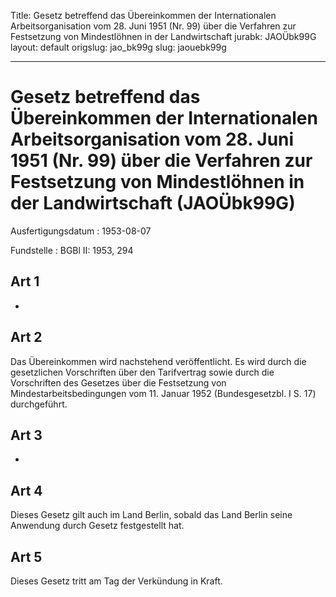 Title: Gesetz betreffend das Übereinkommen der Internationalen Arbeitsorganisation
  vom 28. Juni 1951 (Nr. 99) über die Verfahren zur Festsetzung von Mindestlöhnen
  in der Landwirtschaft
jurabk: JAOÜbk99G
layout: default
origslug: jao_bk99g
slug: jaouebk99g

---

# Gesetz betreffend das Übereinkommen der Internationalen Arbeitsorganisation vom 28. Juni 1951 (Nr. 99) über die Verfahren zur Festsetzung von Mindestlöhnen in der Landwirtschaft (JAOÜbk99G)

Ausfertigungsdatum
:   1953-08-07

Fundstelle
:   BGBl II: 1953, 294



## Art 1

-


## Art 2

Das Übereinkommen wird nachstehend veröffentlicht.              Es
wird durch die gesetzlichen Vorschriften über den Tarifvertrag sowie
durch die Vorschriften des Gesetzes über die Festsetzung von
Mindestarbeitsbedingungen vom 11. Januar 1952 (Bundesgesetzbl. I S.
17) durchgeführt.


## Art 3

-


## Art 4

Dieses Gesetz gilt auch im Land Berlin, sobald das Land Berlin seine
Anwendung durch Gesetz festgestellt hat.


## Art 5

Dieses Gesetz tritt am Tag der Verkündung in Kraft.

